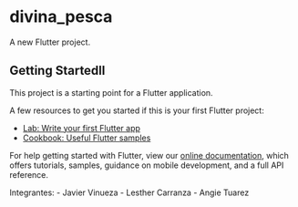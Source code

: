 # divina_pesca

A new Flutter project.

## Getting Startedll

This project is a starting point for a Flutter application.

A few resources to get you started if this is your first Flutter project:

- [Lab: Write your first Flutter app](https://flutter.dev/docs/get-started/codelab)
- [Cookbook: Useful Flutter samples](https://flutter.dev/docs/cookbook)

For help getting started with Flutter, view our
[online documentation](https://flutter.dev/docs), which offers tutorials,
samples, guidance on mobile development, and a full API reference.

Integrantes:
	- Javier Vinueza
	- Lesther Carranza
	- Angie Tuarez
